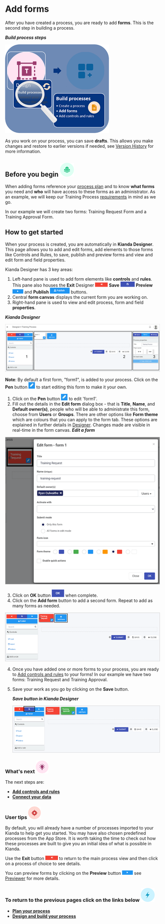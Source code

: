 # Add forms #

After you have created a process, you are ready to add **forms**. This is the second step in building a process.

***Build process steps***

![Create forms process](images/magnifycreateforms2.png)

As you work on your process, you can save **drafts**. This allows you make changes and restore to earlier versions if needed, see [Version History](getting-started/version_history.md) for more information.



## Before you begin ![Process plan icon](images/11.png) 

When adding forms reference your [process plan](getting-started/plan_process.md) and to know **what forms** you need and **who** will have access to these forms as an administrator. As an example, we will keep our Training Process [requirements](getting-started/plan_process.md#summary-of-requirements) in mind as we go.

In our example we will create two forms: Training Request Form and a Training Approval Form.



## How to get started

When your process is created, you are automatically in **Kianda Designer**. This page allows you to add and edit forms, add elements to those forms like Controls and Rules, to save, publish and preview forms and view and edit form and field properties.

Kianda Designer has 3 key areas:

1. Left-hand pane is used to add form elements like **controls** and **rules**. This pane also houses the **Exit** Designer ![Exit](images/exitdesign.png) **Save** ![Save](images/save.png)  **Preview** ![Preview](images/preview.png) and **Publish** ![Publish](images/publish.png) buttons.
2. Central **form canvas** displays the current form you are working on.
3. Right-hand pane is used to view and edit process, form and field **properties**.

***Kianda Designer***

![Form designer](images/formdesigner_frame.png)

**Note**: By default a first form, "form1", is added to your process. Click on the **Pen** button  ![Pen button](images/penicon.png) to start editing this form to make it your own.

1. Click on the **Pen** button  ![Pen button](images/penicon.png) to edit 'form1'.
2. Fill out the details in the **Edit form** dialog box - that is **Title**, **Name**, and **Default owner(s)**, people who will be able to administrate this form, choose from **Users** or **Groups**. There are other options like **Form theme** which are colours that you can apply to the form tab. These options are explained in further details in [Designer](getting-started/designer.md). Changes made are visible in real-time in the form canvas.
***Edit a form***

![Edit form](images/editform.gif)

3. Click on **OK** button ![OK button](images/ok.png) when complete. 
4. Click on the **Add form** button to add a second form. Repeat to add as many forms as needed.

![Add form](images/addform.gif)

4. Once you have added one or more forms to your process, you are ready to [Add controls and rules](getting-started/add_form_elements.md) to your forms! In our example we have two forms: Training Request and Training Approval. 

5. Save your work as you go by clicking on the **Save** button.

   ***Save button in Kianda Designer***

   ![Saving a process](images/saveprocess.gif)



### What's next  ![Idea icon](images/18.png) ###

The next steps are: 

- **[Add controls and rules](getting-started/add_form_elements.md)**
- [**Connect your data**](getting-started/dataconnect.md)



### User tips ![Target icon](images/05.png) ###

By default, you will already have a number of processes imported to your Kianda to help get you started. You may have also chosen predefined processes from the App Store. It is worth taking the time to check out how these processes are built to give you an initial idea of what is possible in Kianda. 

Use the **Exit** button ![Exit](images/exitdesign.png) to return to the main process view and then click on a process of choice to see details. 

You can preview forms by clicking on the **Preview** button ![Preview](images/preview.png) see [Previewer](getting-started/previewer.md) for more details.



### **To return to the previous pages click on the links below**  ![Lighting icon](images/10.png) 

- **[Plan your process](getting-started/plan_process.md)**
- [**Design and build your process**](getting-started/design_process.md) 

